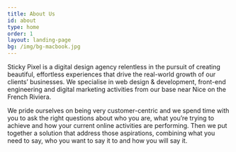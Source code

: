 ```yaml
---
title: About Us
id: about
type: home
order: 1
layout: landing-page
bg: /img/bg-macbook.jpg
---
```


Sticky Pixel is a digital design agency relentless in the pursuit of creating beautiful, effortless experiences that drive the real-world growth of our clients’ businesses. We specialise in web design & development, front-end engineering and digital marketing activities from our base near Nice on the French&nbsp;Riviera.

We pride ourselves on being very customer-centric and we spend time with you to ask the right questions about who you are, what you’re trying to achieve and how your current online activities are performing. Then we put together a solution that address those aspirations, combining what you need to say, who you want to say it to and how you will say it.
